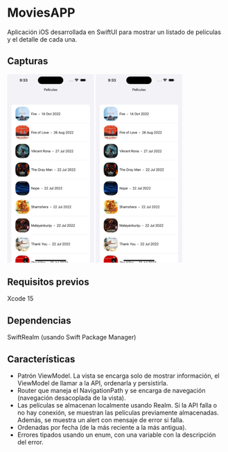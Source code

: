 # MoviesAPP

Aplicación iOS desarrollada en SwiftUI para mostrar un listado de películas y el detalle de cada una.

## Capturas
<img src="images/List.png" alt="drawing" width="200"/> <img src="images/List.png" alt="drawing" width="200"/>

## Requisitos previos
Xcode 15

## Dependencias
SwiftRealm (usando Swift Package Manager)

## Características
- Patrón ViewModel. La vista se encarga solo de mostrar información, el ViewModel de llamar a la API, ordenarla y persistirla.
- Router que maneja el NavigationPath y se encarga de navegación (navegación desacoplada de la vista).
- Las películas se almacenan localmente usando Realm. Si la API falla o no hay conexión, se muestran las películas previamente almacenadas. Además, se muestra un alert con mensaje de error si falla.
- Ordenadas por fecha (de la más reciente a la más antigua).
- Errores tipados usando un enum, con una variable con la descripción del error.

